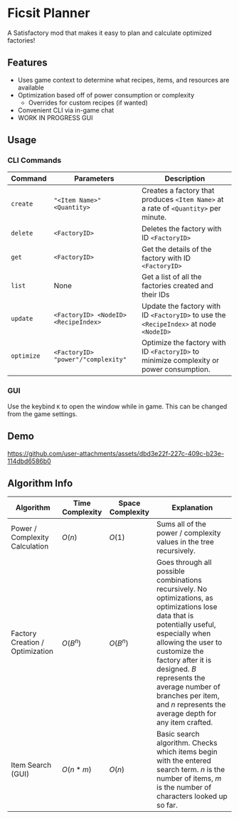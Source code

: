 # Ficsit Planner

A Satisfactory mod that makes it easy to plan and calculate optimized factories!

## Features
- Uses game context to determine what recipes, items, and resources are available
- Optimization based off of power consumption or complexity
  - Overrides for custom recipes (if wanted)
- Convenient CLI via in-game chat
- WORK IN PROGRESS GUI

## Usage

### CLI Commands
| Command | Parameters | Description |
| --- | --- | --- |
| `create` | `"<Item Name>" <Quantity>` | Creates a factory that produces `<Item Name>` at a rate of `<Quantity>` per minute. |
| `delete` | `<FactoryID>` | Deletes the factory with ID `<FactoryID>` |
| `get` | `<FactoryID>` | Get the details of the factory with ID `<FactoryID>` |
| `list` | None | Get a list of all the factories created and their IDs |
| `update` | `<FactoryID> <NodeID> <RecipeIndex>` | Update the factory with ID `<FactoryID>` to use the `<RecipeIndex>` at node `<NodeID>` |
| `optimize` | `<FactoryID> "power"/"complexity"` | Optimize the factory with ID `<FactoryID>` to minimize complexity or power consumption.

### GUI
Use the keybind `K` to open the window while in game. This can be changed from the game settings.

## Demo
https://github.com/user-attachments/assets/dbd3e22f-227c-409c-b23e-114dbd6586b0

## Algorithm Info

| Algorithm | Time Complexity | Space Complexity | Explanation |
| --- | --- | --- | --- |
| Power / Complexity Calculation | $O(n)$ | $O(1)$ | Sums all of the power / complexity values in the tree recursively. |
| Factory Creation / Optimization | $O(B^n)$ | $O(B^n)$ | Goes through all possible combinations recursively. No optimizations, as optimizations lose data that is potentially useful, especially when allowing the user to customize the factory after it is designed. $B$ represents the average number of branches per item, and $n$ represents the average depth for any item crafted. |
| Item Search (GUI) | $O(n*m)$ | $O(n)$ | Basic search algorithm. Checks which items begin with the entered search term. $n$ is the number of items, $m$ is the number of characters looked up so far.
